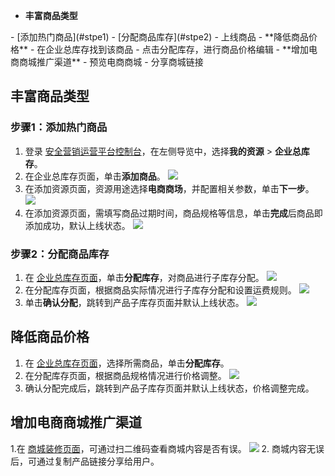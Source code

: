- **丰富商品类型**
<dx-steps>
- [添加热门商品](#stpe1)
- [分配商品库存](#stpe2)
- 上线商品
</dx-steps>
- **降低商品价格**
<dx-steps>
- 在企业总库存找到该商品
- 点击分配库存，进行商品价格编辑
</dx-steps>
- **增加电商商城推广渠道**
<dx-steps>
-  预览电商商城
- 分享商城链接
</dx-steps>


## 丰富商品类型
### 步骤1：添加热门商品[](id:stpe1)
1. 登录 [安全营销运营平台控制台](https://console.cloud.tencent.com/smop/inventory/commodity_pool)，在左侧导览中，选择**我的资源** > **企业总库存**。
2. 在企业总库存页面，单击**添加商品**。
![](https://qcloudimg.tencent-cloud.cn/raw/f526db24de039eb7a772899e30bf402e.png)
2. 在添加资源页面，资源用途选择**电商商场**，并配置相关参数，单击**下一步**。
![](https://qcloudimg.tencent-cloud.cn/raw/57361e07b77e3b214cece8b2059dc468.png)
3. 在添加资源页面，需填写商品过期时间，商品规格等信息，单击**完成**后商品即添加成功，默认上线状态。
![](https://qcloudimg.tencent-cloud.cn/raw/8cdab994e7e7d1770453ce23c228d22c.png)

### 步骤2：分配商品库存[](id:stpe2)
1. 在 [企业总库存页面](https://console.cloud.tencent.com/smop/inventory/commodity_pool)，单击**分配库存**，对商品进行子库存分配。
![](https://qcloudimg.tencent-cloud.cn/raw/e5109b91b67e029cb80d279303827ea1.png)
2. 在分配库存页面，根据商品实际情况进行子库存分配和设置运费规则。
![](https://qcloudimg.tencent-cloud.cn/raw/8c6ff7337d05bb7b39130caa843082f8.png)
2. 单击**确认分配**，跳转到产品子库存页面并默认上线状态。
![](https://qcloudimg.tencent-cloud.cn/raw/f135b04105d3c1b6066e67c52693f01f.png)

## 降低商品价格
1. 在 [企业总库存页面](https://console.cloud.tencent.com/smop/inventory/commodity_pool)，选择所需商品，单击**分配库存**。
2. 在分配库存页面，根据商品规格情况进行价格调整。
![](https://qcloudimg.tencent-cloud.cn/raw/7fb174073a8833afaedde501ce48286f.png)
3. 确认分配完成后，跳转到产品子库存页面并默认上线状态，价格调整完成。


## 增加电商商城推广渠道
1.在 [商城装修页面](https://console.cloud.tencent.com/smop/shop/shopDecoration)，可通过扫二维码查看商城内容是否有误。
![](https://qcloudimg.tencent-cloud.cn/raw/b0874f746f23edf445b62600e1b69fd3.png)
2. 商城内容无误后，可通过复制产品链接分享给用户。





